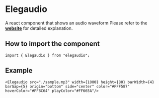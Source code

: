 # Elegaudio

A react component that shows an audio waveform
Please refer to the [**website**](https://moka-ayumu.github.io/elegaudio/) for detailed explanation.

## How to import the component

```
import { Elegaudio } from "elegaudio";
```

## Example

```
<Elegaudio src="./sample.mp3" width={1000} height={80} barWidth={4} barGap={5} origin="bottom" side="center" color="#FFF587" hoverColor="#FF8C64" playColor="#FF665A"/>
```
